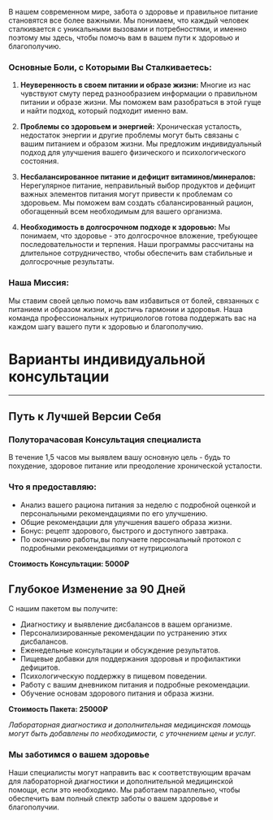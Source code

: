 
В нашем современном мире, забота о здоровье и правильное питание становятся все более важными. Мы понимаем, что каждый человек сталкивается с уникальными вызовами и потребностями, и именно поэтому мы здесь, чтобы помочь вам в вашем пути к здоровью и благополучию.

### Основные Боли, с Которыми Вы Сталкиваетесь:

1. **Неуверенность в своем питании и образе жизни:** Многие из нас чувствуют смуту перед разнообразием информации о правильном питании и образе жизни. Мы поможем вам разобраться в этой гуще и найти подход, который подходит именно вам.

2. **Проблемы со здоровьем и энергией:** Хроническая усталость, недостаток энергии и другие проблемы могут быть связаны с вашим питанием и образом жизни. Мы предложим индивидуальный подход для улучшения вашего физического и психологического состояния.

3. **Несбалансированное питание и дефицит витаминов/минералов:** Нерегулярное питание, неправильный выбор продуктов и дефицит важных элементов питания могут привести к проблемам со здоровьем. Мы поможем вам создать сбалансированный рацион, обогащенный всем необходимым для вашего организма.

4. **Необходимость в долгосрочном подходе к здоровью:** Мы понимаем, что здоровье - это долгосрочное вложение, требующее последовательности и терпения. Наши программы рассчитаны на длительное сотрудничество, чтобы обеспечить вам стабильные и долгосрочные результаты.

### Наша Миссия:

Мы ставим своей целью помочь вам избавиться от болей, связанных с питанием и образом жизни, и достичь гармонии и здоровья. Наша команда профессиональных нутрициологов готова поддержать вас на каждом шагу вашего пути к здоровью и благополучию.



# Варианты индивидуальной консультации
----------------------------------------------------------

## Путь к Лучшей Версии Себя

### Полуторачасовая Консультация специалиста

В течение 1,5 часов мы выявлем вашу основную цель - будь то похудение, здоровое питание или преодоление хронической усталости. 
### Что я предоставляю:

- Анализ вашего рациона питания за неделю с подробной оценкой и персональными рекомендациями по его улучшению.
- Общие рекомендации для улучшения вашего образа жизни.
- Бонус: рецепт здорового, быстрого и доступного завтрака.
- По окончанию работы,вы получаете персональный протокол с подробными рекомендациями от нутрициолога

  
**Стоимость Консультации: 5000₽**

## Глубокое Изменение за 90 Дней

С нашим пакетом вы получите:

- Диагностику и выявление дисбалансов в вашем организме.
- Персонализированные рекомендации по устранению этих дисбалансов.
- Еженедельные консультации и обсуждение результатов.
- Пищевые добавки для поддержания здоровья и профилактики дефицитов.
- Психологическую поддержку в пищевом поведении.
- Работу с вашим дневником питания и подробные рекомендации.
- Обучение основам здорового питания и образа жизни.

**Стоимость Пакета: 25000₽**

_Лабораторная диагностика и дополнительная медицинская помощь могут быть добавлены по необходимости, с уточнением цены и услуг._

### Мы заботимся о вашем здоровье

Наши специалисты могут направить вас к соответствующим врачам для лабораторной диагностики и дополнительной медицинской помощи, если это необходимо. Мы работаем параллельно, чтобы обеспечить вам полный спектр заботы о вашем здоровье и благополучии.
